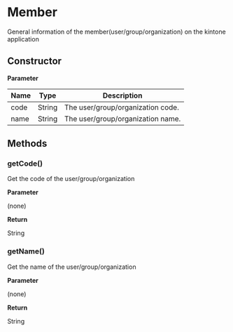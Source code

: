 # Member

General information of the member(user/group/organization) on the kintone application


## Constructor

**Parameter**

| Name| Type| Description |
| --- | --- | --- |
| code | String | The user/group/organization code.
| name | String | The user/group/organization name.

## Methods

### getCode()

Get the code of the user/group/organization

**Parameter**

(none)

**Return**

String

### getName()

Get the name of the user/group/organization

**Parameter**

(none)

**Return**

String